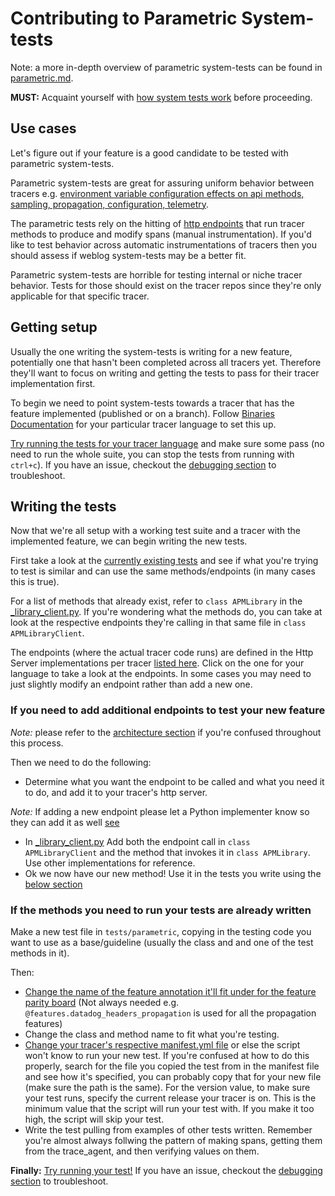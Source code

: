 # Contributing to Parametric System-tests

Note: a more in-depth overview of parametric system-tests can be found in [parametric.md](parametric.md).

**MUST:** Acquaint yourself with [how system tests work](parametric.md#architecture-how-system-tests-work) before proceeding.

## Use cases

Let's figure out if your feature is a good candidate to be tested with parametric system-tests. 

Parametric system-tests are great for assuring uniform behavior between tracers e.g. [environment variable configuration effects on api methods, sampling, propagation, configuration, telemetry](/tests/parametric).

The parametric tests rely on the hitting of [http endpoints](/tests/parametric) that run tracer methods to produce and modify spans (manual instrumentation). If you'd like to test behavior across automatic instrumentations of tracers then you should assess if weblog system-tests may be a better fit.

Parametric system-tests are horrible for testing internal or niche tracer behavior. Tests for those should exist on the tracer repos since they're only applicable for that specific tracer.

## Getting setup

Usually the one writing the system-tests is writing for a new feature, potentially one that hasn't been completed across all tracers yet. Therefore they'll want to focus on writing and getting the tests to pass for their tracer implementation first.

To begin we need to point system-tests towards a tracer that has the feature implemented (published or on a branch).
Follow [Binaries Documentation](../execute/binaries.md) for your particular tracer language to set this up.

[Try running the tests for your tracer language](parametric.md#running-the-tests) and make sure some pass (no need to run the whole suite, you can stop the tests from running with `ctrl+c`). If you have an issue, checkout the [debugging section](parametric.md#debugging) to troubleshoot.

## Writing the tests

Now that we're all setup with a working test suite and a tracer with the implemented feature, we can begin writing the new tests.

First take a look at the [currently existing tests](/tests/parametric) and see if what you're trying to test is similar and can use the same methods/endpoints (in many cases this is true).

For a list of methods that already exist, refer to `class APMLibrary` in the [_library_client.py](/utils/parametric/_library_client.py). If you're wondering what the methods do, you can take at look at the respective endpoints they're calling in that same file in `class APMLibraryClient`.

The endpoints (where the actual tracer code runs) are defined in the Http Server implementations per tracer [listed here](parametric.md#http-server-implementations). Click on the one for your language to take a look at the endpoints. In some cases you may need to just slightly modify an endpoint rather than add a new one.

### If you need to add additional endpoints to test your new feature

*Note:* please refer to the [architecture section](parametric.md#architecture-how-system-tests-work) if you're confused throughout this process.

Then we need to do the following:

* Determine what you want the endpoint to be called and what you need it to do, and add it to your tracer's http server.

*Note:* If adding a new endpoint please let a Python implementer know so they can add it as well [see](parametric.md#shared-interface)
* In [_library_client.py](/utils/parametric/_library_client.py) Add both the endpoint call in `class APMLibraryClient` and the method that invokes it in `class APMLibrary`. Use other implementations for reference.
* Ok we now have our new method! Use it in the tests you write using the [below section](#if-the-methods-you-need-to-run-your-tests-are-already-written)

### If the methods you need to run your tests are already written

Make a new test file in `tests/parametric`, copying in the testing code you want to use as a base/guideline (usually the class and and one of the test methods in it).

Then:

* [Change the name of the feature annotation it'll fit under for the feature parity board](/docs/edit/features.md) (Not always needed e.g. `@features.datadog_headers_propagation` is used for all the propagation features)
* Change the class and method name to fit what you're testing.
* [Change your tracer's respective manifest.yml file](/docs/edit/manifest.md) or else the script won't know to run your new test. If you're confused at how to do this properly, search for the file you copied the test from in the manifest file and see how it's specified, you can probably copy that for your new file (make sure the path is the same).
For the version value, to make sure your test runs, specify the current release your tracer is on. This is the minimum value that the script will run your test with. If you make it too high, the script will skip your test.
* Write the test pulling from examples of other tests written. Remember you're almost always follwing the pattern of making spans, getting them from the trace_agent, and then verifying values on them.

**Finally:**
[Try running your test!](parametric.md#running-the-tests)
If you have an issue, checkout the [debugging section](parametric.md#debugging) to troubleshoot.
